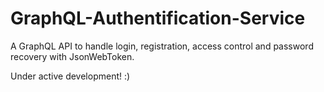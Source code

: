 # GraphQL-Authentification-Service
A GraphQL API to handle login, registration, access control and password recovery with JsonWebToken.

Under active development! :)
